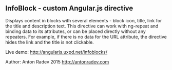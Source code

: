## InfoBlock - custom Angular.js directive

Displays content in blocks with several elements - block icon, title, link for the title and description text. 
This directive can work with ng-repeat and binding data to its attributes, or can be placed directly without any repeaters.
For example, if there is no data for the URL attribute, the directive hides the link and the title is not clickable.

Live demo: http://angularjs.uxpd.net/infoblocks/

Author: Anton Radev 2015 http://antonradev.com

